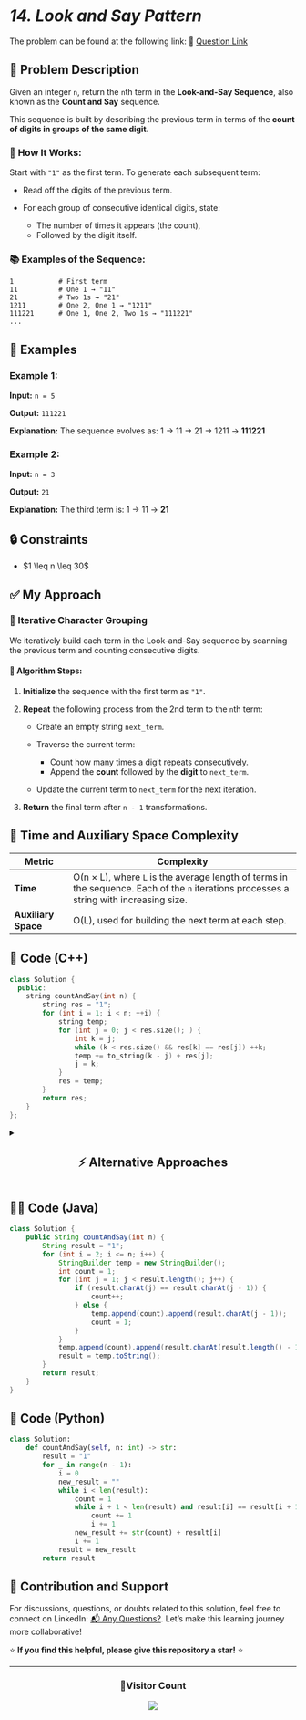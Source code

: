 # _14. Look and Say Pattern_

The problem can be found at the following link: 🔗 [Question Link](https://www.geeksforgeeks.org/problems/decode-the-pattern1138/1)

## **🧩 Problem Description**

Given an integer `n`, return the `n`th term in the **Look-and-Say Sequence**, also known as the **Count and Say** sequence.

This sequence is built by describing the previous term in terms of the **count of digits in groups of the same digit**.

### 🔁 **How It Works:**

Start with `"1"` as the first term. To generate each subsequent term:

- Read off the digits of the previous term.
- For each group of consecutive identical digits, state:

  - The number of times it appears (the count),
  - Followed by the digit itself.

### 📚 **Examples of the Sequence:**

```
1           # First term
11          # One 1 → "11"
21          # Two 1s → "21"
1211        # One 2, One 1 → "1211"
111221      # One 1, One 2, Two 1s → "111221"
...
```

## **📘 Examples**

### **Example 1:**

**Input:**
`n = 5`

**Output:**
`111221`

**Explanation:**
The sequence evolves as:
1 → 11 → 21 → 1211 → **111221**

### **Example 2:**

**Input:**
`n = 3`

**Output:**
`21`

**Explanation:**
The third term is:
1 → 11 → **21**

## **🔒 Constraints**

- \$1 \leq n \leq 30\$

## ✅ **My Approach**

### **🧠 Iterative Character Grouping**

We iteratively build each term in the Look-and-Say sequence by scanning the previous term and counting consecutive digits.

#### 🔹 Algorithm Steps:

1. **Initialize** the sequence with the first term as `"1"`.
2. **Repeat** the following process from the 2nd term to the `n`th term:

   - Create an empty string `next_term`.
   - Traverse the current term:

     - Count how many times a digit repeats consecutively.
     - Append the **count** followed by the **digit** to `next_term`.

   - Update the current term to `next_term` for the next iteration.

3. **Return** the final term after `n - 1` transformations.

## **🧮 Time and Auxiliary Space Complexity**

| Metric              | Complexity                                                                                                                              |
| ------------------- | --------------------------------------------------------------------------------------------------------------------------------------- |
| **Time**            | O(n × L), where `L` is the average length of terms in the sequence. Each of the `n` iterations processes a string with increasing size. |
| **Auxiliary Space** | O(L), used for building the next term at each step.                                                                                     |

## **🧠 Code (C++)**

```cpp
class Solution {
  public:
    string countAndSay(int n) {
        string res = "1";
        for (int i = 1; i < n; ++i) {
            string temp;
            for (int j = 0; j < res.size(); ) {
                int k = j;
                while (k < res.size() && res[k] == res[j]) ++k;
                temp += to_string(k - j) + res[j];
                j = k;
            }
            res = temp;
        }
        return res;
    }
};
```

<details>
<summary><h2 align="center">⚡ Alternative Approaches</h2></summary>

## 📊 **2️⃣ Using `ostringstream` for Cleaner Formatting**

### **💡 Algorithm Steps:**

1. Initialize the result as `"1"`.
2. Repeat the following for `n-1` times:

   - Create an `ostringstream` to build the next sequence.
   - Traverse the current result:

     - Count consecutive identical digits.
     - Append count and digit to the stream.

   - Convert stream to string for the next iteration.

```cpp
class Solution {
  public:
    string countAndSay(int n) {
        string result = "1";
        for (int i = 1; i < n; ++i) {
            ostringstream oss;
            int count = 1;
            for (int j = 1; j < result.size(); ++j) {
                if (result[j] == result[j - 1]) {
                    ++count;
                } else {
                    oss << count << result[j - 1];
                    count = 1;
                }
            }
            oss << count << result.back();
            result = oss.str();
        }
        return result;
    }
};
```

### ✅ **Why This Approach?**

- 🧹 Makes code cleaner and more readable.
- 🧵 Uses standard `ostringstream` for better formatting.

#### 📝 **Complexity Analysis:**

- **Time:** O(n × L), where L = average length of result strings.
- **Auxiliary Space:** O(L) per iteration.

## 📊 **3️⃣ Recursive Implementation**

### **💡 Algorithm Steps:**

1. Base case: If `n == 1`, return `"1"`.
2. Recursively get the string for `n - 1`.
3. Traverse that result:

   - Count repeating digits.
   - Build the result string using count and digit.

```cpp
class Solution {
  public:
    string countAndSay(int n) {
        if (n == 1) return "1";
        string prev = countAndSay(n - 1);
        string result;
        for (int i = 0; i < prev.size(); ) {
            int count = 1;
            while (i + count < prev.size() && prev[i + count] == prev[i]) ++count;
            result += to_string(count) + prev[i];
            i += count;
        }
        return result;
    }
};
```

### ✅ **Why This Approach?**

- 🧠 Clear and elegant for recursive thinkers.
- 🎯 Shows the conceptual chain between `n` and `n-1`.

#### 📝 **Complexity Analysis:**

- **Time:** O(n × L)
- **Auxiliary Space:** O(n × L) (due to recursion stack + strings)

## 🆚 **Comparison of Approaches**

| **Approach**               | ⏱️ **Time** | 🗂️ **Space** | ✅ **Pros**                            | ⚠️ **Cons**                          |
| -------------------------- | ----------- | ------------ | -------------------------------------- | ------------------------------------ |
| 🧠 Iterative               | 🟢 O(n × L) | 🟢 O(L)      | Efficient, easy to follow              | Manual string manipulation           |
| 🧵 `ostringstream` version | 🟢 O(n × L) | 🟢 O(L)      | Cleaner, readable syntax               | Slightly more memory due to stream   |
| 🔁 Recursive version       | 🔸 O(n × L) | 🔸 O(n × L)  | Short, expressive, good for interviews | ⚠️ Stack overflow risk for large `n` |

### ✅ **Best Choice by Scenario**

| **Scenario**                       | **Recommended Approach**    |
| ---------------------------------- | --------------------------- |
| 🏎️ Performance-focused             | 🥇 Iterative (main version) |
| 🧼 Clean, readable formatting      | 🥈 `ostringstream` version  |
| 💬 Interviews / Conceptual Clarity | 🥉 Recursive implementation |

</details>

## **🧑‍💻 Code (Java)**

```java
class Solution {
    public String countAndSay(int n) {
        String result = "1";
        for (int i = 2; i <= n; i++) {
            StringBuilder temp = new StringBuilder();
            int count = 1;
            for (int j = 1; j < result.length(); j++) {
                if (result.charAt(j) == result.charAt(j - 1)) {
                    count++;
                } else {
                    temp.append(count).append(result.charAt(j - 1));
                    count = 1;
                }
            }
            temp.append(count).append(result.charAt(result.length() - 1));
            result = temp.toString();
        }
        return result;
    }
}
```

## **🐍 Code (Python)**

```python
class Solution:
    def countAndSay(self, n: int) -> str:
        result = "1"
        for _ in range(n - 1):
            i = 0
            new_result = ""
            while i < len(result):
                count = 1
                while i + 1 < len(result) and result[i] == result[i + 1]:
                    count += 1
                    i += 1
                new_result += str(count) + result[i]
                i += 1
            result = new_result
        return result
```

## 🧠 Contribution and Support

For discussions, questions, or doubts related to this solution, feel free to connect on LinkedIn: [📬 Any Questions?](https://www.linkedin.com/in/patel-hetkumar-sandipbhai-8b110525a/). Let’s make this learning journey more collaborative!

⭐ **If you find this helpful, please give this repository a star!** ⭐

---

<div align="center">
  <h3><b>📍Visitor Count</b></h3>
</div>

<p align="center">
  <img src="https://visitor-badge.laobi.icu/badge?page_id=Hunterdii.GeeksforGeeks-POTD" />
</p>
